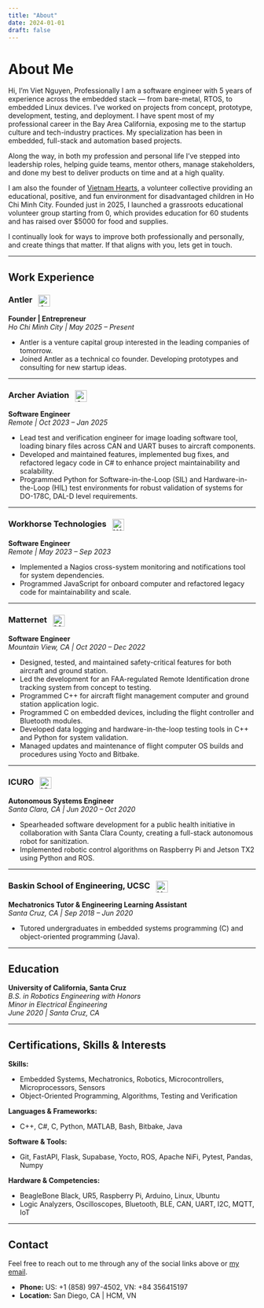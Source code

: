 ```yaml
---
title: "About"
date: 2024-01-01
draft: false
---
```


# About Me 

Hi, I’m Viet Nguyen, Professionally I am a software engineer with 5 years of experience across the embedded stack  — from bare-metal, RTOS, to embedded Linux devices. I’ve worked on projects from concept, prototype, development, testing, and deployment. I have spent most of my professional career in the Bay Area California, exposing me to the startup culture and tech-industry practices. My specialization has been in embedded, full-stack and automation based projects. 

Along the way, in both my profession and personal life I’ve stepped into leadership roles, helping guide teams, mentor others, manage stakeholders, and done my best to deliver products on time and at a high quality. 

I am also the founder of [Vietnam Hearts](https://www.facebook.com/vietnamhearts), a volunteer collective providing an educational, positive, and fun environment for disadvantaged children in Ho Chi Minh City. Founded just in 2025, I launched a grassroots educational volunteer group starting from 0, which provides education for 60 students and has raised over $5000 for food and supplies.

I continually look for ways to improve both professionally and personally, and create things that matter. If that aligns with you, lets get in touch. 

---

## Work Experience

### **Antler** <img src="/images/icon-antler.png" alt="Antler" style="width: 24px; height: 24px; vertical-align: middle; margin-left: 8px;" />

**Founder | Entrepreneur**  
_Ho Chi Minh City | May 2025 – Present_

- Antler is a venture capital group interested in the leading companies of tomorrow.
- Joined Antler as a technical co founder. Developing prototypes and consulting for new startup ideas.

---

### **Archer Aviation**  <img src="/images/icon-archer.png" alt="Archer Aviation" style="width: 24px; height: 24px; vertical-align: middle; margin-left: 8px;" />  
**Software Engineer**  
_Remote | Oct 2023 – Jan 2025_

- Lead test and verification engineer for image loading software tool, loading binary files across CAN and UART buses to aircraft components.
- Developed and maintained features, implemented bug fixes, and refactored legacy code in C# to enhance project maintainability and scalability.
- Programmed Python for Software-in-the-Loop (SIL) and Hardware-in-the-Loop (HIL) test environments for robust validation of systems for DO-178C, DAL-D level requirements.

---

### **Workhorse Technologies** <img src="/images/icon-workhorse.png" alt="Workhorse Technologies" style="width: 24px; height: 24px; vertical-align: middle; margin-left: 8px;" />  
**Software Engineer**  
_Remote | May 2023 – Sep 2023_

- Implemented a Nagios cross-system monitoring and notifications tool for system dependencies.
- Programmed JavaScript for onboard computer and refactored legacy code for maintainability and scale.

---

### **Matternet** <img src="/images/icon-matternet.png" alt="Matternet" style="width: 24px; height: 24px; vertical-align: middle; margin-left: 8px;" />  
**Software Engineer**  
_Mountain View, CA | Oct 2020 – Dec 2022_

- Designed, tested, and maintained safety-critical features for both aircraft and ground station.
- Led the development for an FAA-regulated Remote Identification drone tracking system from concept to testing.
- Programmed C++ for aircraft flight management computer and ground station application logic.
- Programmed C on embedded devices, including the flight controller and Bluetooth modules.
- Developed data logging and hardware-in-the-loop testing tools in C++ and Python for system validation.
- Managed updates and maintenance of flight computer OS builds and procedures using Yocto and Bitbake.

---

### **ICURO** <img src="/images/icon-icuro.png" alt="ICURO" style="width: 24px; height: 24px; vertical-align: middle; margin-left: 8px;" />  
**Autonomous Systems Engineer**  
_Santa Clara, CA | Jun 2020 – Oct 2020_

- Spearheaded software development for a public health initiative in collaboration with Santa Clara County, creating a full-stack autonomous robot for sanitization.
- Implemented robotic control algorithms on Raspberry Pi and Jetson TX2 using Python and ROS.

---

### **Baskin School of Engineering, UCSC** <img src="/images/icon-ucsc.png" alt="UCSC" style="width: 24px; height: 24px; vertical-align: middle; margin-left: 8px;" />  
**Mechatronics Tutor & Engineering Learning Assistant**  
_Santa Cruz, CA | Sep 2018 – Jun 2020_

- Tutored undergraduates in embedded systems programming (C) and object-oriented programming (Java).

---

## Education

**University of California, Santa Cruz**  
_B.S. in Robotics Engineering with Honors_  
_Minor in Electrical Engineering_  
_June 2020 | Santa Cruz, CA_

---

## Certifications, Skills & Interests

**Skills:**  
- Embedded Systems, Mechatronics, Robotics, Microcontrollers, Microprocessors, Sensors  
- Object-Oriented Programming, Algorithms, Testing and Verification

**Languages & Frameworks:**  
- C++, C#, C, Python, MATLAB, Bash, Bitbake, Java

**Software & Tools:**  
- Git, FastAPI, Flask, Supabase, Yocto, ROS, Apache NiFi, Pytest, Pandas, Numpy

**Hardware & Competencies:**  
- BeagleBone Black, UR5, Raspberry Pi, Arduino, Linux, Ubuntu  
- Logic Analyzers, Oscilloscopes, Bluetooth, BLE, CAN, UART, I2C, MQTT, IoT

---

## Contact

Feel free to reach out to me through any of the social links above or [my email](mailto:viet.will.nguyen@gmail.com).

- **Phone:** US: +1 (858) 997-4502, VN: +84 356415197  
- **Location:** San Diego, CA | HCM, VN
<!-- ## Contact Information

- **Name:** Viet William-Quoc Nguyen  
- **Email:** [viet.will.nguyen@gmail.com](mailto:viet.will.nguyen@gmail.com)  

- **LinkedIn:** [linkedin.com/in/viet-nguyen-971976376](https://www.linkedin.com/in/viet-nguyen-971976376/)   -->